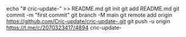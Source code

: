 echo "# cric-update-" >> README.md
git init
git add README.md
git commit -m "first commit"
git branch -M main
git remote add origin https://github.com/Cric-update/cric-update-.git
git push -u origin https://t.me/c/2070323417/4894  cric-update-
